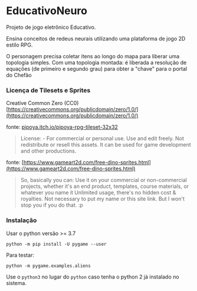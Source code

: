 # EducativoNeuro

Projeto de jogo eletrônico Educativo. 

Ensina conceitos de redeus neurais utilizando uma plataforma de jogo 2D estilo RPG. 

O personagem precisa coletar itens ao longo do mapa para liberar uma topologia simples.
Com uma topologia montada:  é liberada a resolução de equações (de primeiro e segundo grau) para obter a "chave" para o portal do Chefão

### Licença de Tilesets e Sprites

Creative Common Zero (CC0) [https://creativecommons.org/publicdomain/zero/1.0/](https://creativecommons.org/publicdomain/zero/1.0/)

fonte:
[pipoya.itch.io/pipoya-rpg-tileset-32x32](pipoya.itch.io/pipoya-rpg-tileset-32x32)

> License: - For commercial or personal use. Use and edit freely. Not redistribute or resell this assets. It can be used for game development and other productions.

fonte: 
[https://www.gameart2d.com/free-dino-sprites.html](https://www.gameart2d.com/free-dino-sprites.html)

> So, basically you can: Use it on your commercial or non-commercial projects, whether it's an end product, templates, course materials, or whatever you name it Unlimited usage, there's no hidden cost & royalties. Not necessary to put my name or this site link. But I won't stop you if you do that. :p

### Instalação

Usar o python versão >= 3.7

`python -m pip install -U pygame --user` 

Para testar:

`python -m pygame.examples.aliens` 

Use o `python3` no lugar do `python` caso tenha o python 2 já instalado no sistema.

